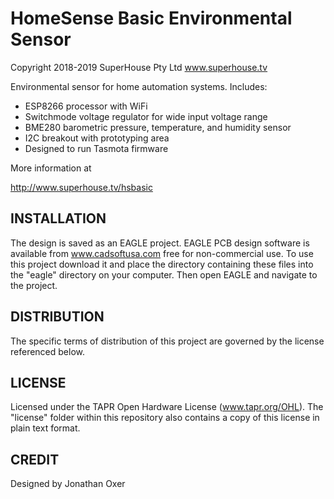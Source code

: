 HomeSense Basic Environmental Sensor
====================================
Copyright 2018-2019 SuperHouse Pty Ltd  www.superhouse.tv  

Environmental sensor for home automation systems. Includes:

 * ESP8266 processor with WiFi
 * Switchmode voltage regulator for wide input voltage range
 * BME280 barometric pressure, temperature, and humidity sensor
 * I2C breakout with prototyping area
 * Designed to run Tasmota firmware

More information at

  http://www.superhouse.tv/hsbasic

INSTALLATION
------------
The design is saved as an EAGLE project. EAGLE PCB design software is
available from www.cadsoftusa.com free for non-commercial use. To use
this project download it and place the directory containing these files
into the "eagle" directory on your computer. Then open EAGLE and
navigate to the project.


DISTRIBUTION
------------
The specific terms of distribution of this project are governed by the
license referenced below.


LICENSE
-------
Licensed under the TAPR Open Hardware License (www.tapr.org/OHL).
The "license" folder within this repository also contains a copy of
this license in plain text format.


CREDIT
-------
Designed by Jonathan Oxer
